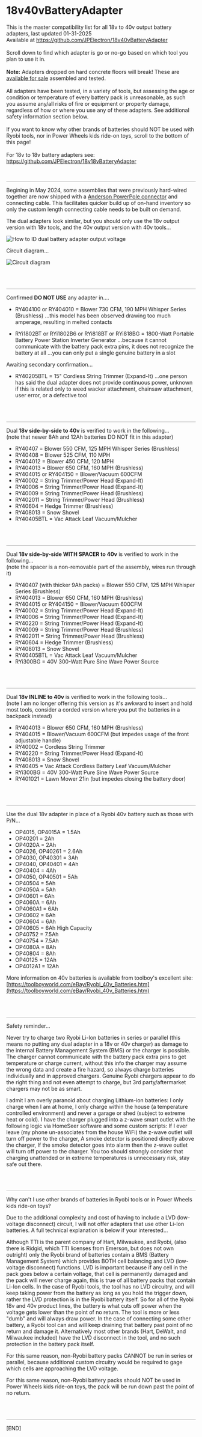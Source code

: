 # 18v40vBatteryAdapter
This is the master compatibility list for all 18v to 40v output battery adapters, last updated 01-31-2025<br>
Available at https://github.com/JPElectron/18v40vBatteryAdapter<br>
<br>
Scroll down to find which adapter is go or no-go based on which tool you plan to use it in.<br>
<br>
**Note:** Adapters dropped on hard concrete floors will break!  These are [available for sale](https://www.etsy.com/shop/JPElectron) assembled and tested.<br>
<br>
All adapters have been tested, in a variety of tools, but assessing the age or condition or temperature of every battery pack is unreasonable, as such you assume any/all risks of fire or equipment or property damage, regardless of how or where you use any of these adapters.  See additional safety information section below.<br>
<br>
If you want to know why other brands of batteries should NOT be used with Ryobi tools, nor in Power Wheels kids ride-on toys, scroll to the bottom of this page!<br>
<br>
For 18v to 18v battery adapters see: https://github.com/JPElectron/18v18vBatteryAdapter

<br>
<hr style="border: 1px; height: 1px; background: #AAAAAA;">

Begining in May 2024, some assemblies that were previously hard-wired together are now shipped with a [Anderson PowerPole connector](https://powerwerx.com/anderson-power-powerpole-sb-connectors#?specs=304,305,306) and connecting cable.  This facilitates quicker build up of on-hand inventory so only the custom length connecting cable needs to be built on demand.

The dual adapters look similar, but you should only use the 18v output version with 18v tools, and the 40v output version with 40v tools...

![How to ID dual battery adapter output voltage](https://github.com/JPElectron/18v40vBatteryAdapter/blob/main/How%20to%20ID%20dual%20battery%20adapter%20output%20voltage.jpg?raw=true)

Circuit diagram...

![Circuit diagram](https://github.com/JPElectron/18v40vBatteryAdapter/blob/main/circuit.png?raw=true)

<br>
<br>

<hr style="border: 1px; height: 1px; background: #AAAAAA;">

Confirmed **DO NOT USE** any adapter in....

   - RY404100 or RY404010 = Blower 730 CFM, 190 MPH Whisper Series (Brushless)
       ...this model has been observed drawing too much amperage, resulting in melted contacts

   - RYi1802BT or RYi1802B6 or RYi818BT or RYi818BG = 1800-Watt Portable Battery Power Station Inverter Generator
       ...because it cannot communicate with the battery pack extra pins, it does not recognize the battery at all
       ...you can only put a single genuine battery in a slot

Awaiting secondary confirmation...

   - RY40205BTL = 15" Cordless String Trimmer (Expand-It)
       ...one person has said the dual adapter does not provide continuous power,
          unknown if this is related only to weed wacker attachment, chainsaw attachment, user error, or a defective tool

<br>
<br>

<hr style="border: 1px; height: 1px; background: #AAAAAA;">

Dual **18v side-by-side to 40v** is verified to work in the following...<br>
(note that newer 8Ah and 12Ah batteries DO NOT fit in this adapter)
 
   - RY40407 = Blower 550 CFM, 125 MPH Whisper Series (Brushless)
   - RY40408 = Blower 525 CFM, 110 MPH
   - RY404012 = Blower 450 CFM, 120 MPH 
   - RY404013 = Blower 650 CFM, 160 MPH (Brushless)
   - RY404015 or RY404150 = Blower/Vacuum 600CFM
   - RY40002 = String Trimmer/Power Head (Expand-It)
   - RY40006 = String Trimmer/Power Head (Expand-It)
   - RY40009 = String Trimmer/Power Head (Brushless)
   - RY402011 = String Trimmer/Power Head (Brushless)
   - RY40604 = Hedge Trimmer (Brushless)
   - RY408013 = Snow Shovel
   - RY40405BTL = Vac Attack Leaf Vacuum/Mulcher

<br>
<br>

<hr style="border: 1px; height: 1px; background: #AAAAAA;">

Dual **18v side-by-side WITH SPACER to 40v** is verified to work in the following...<br>
(note the spacer is a non-removable part of the assembly, wires run through it)

   - RY40407 (with thicker 9Ah packs) = Blower 550 CFM, 125 MPH Whisper Series (Brushless)
   - RY404013 = Blower 650 CFM, 160 MPH (Brushless)
   - RY404015 or RY404150 = Blower/Vacuum 600CFM
   - RY40002 = String Trimmer/Power Head (Expand-It)
   - RY40006 = String Trimmer/Power Head (Expand-It)
   - RY40220 = String Trimmer/Power Head (Expand-It)
   - RY40009 = String Trimmer/Power Head (Brushless)
   - RY402011 = String Trimmer/Power Head (Brushless)
   - RY40604 = Hedge Trimmer (Brushless)
   - RY408013 = Snow Shovel
   - RY40405BTL = Vac Attack Leaf Vacuum/Mulcher
   - RYi300BG = 40V 300-Watt Pure Sine Wave Power Source

<br>
<br>

<hr style="border: 1px; height: 1px; background: #AAAAAA;">

Dual **18v INLINE to 40v** is verified to work in the following tools...<br>
(note I am no longer offering this version as it's awkward to insert and hold most tools,
consider a corded version where you put the batteries in a backpack instead)

   - RY404013 = Blower 650 CFM, 160 MPH (Brushless)
   - RY404015 = Blower/Vacuum 600CFM (but impedes usage of the front adjustable handle)
   - RY40002 = Cordless String Trimmer
   - RY40220 = String Trimmer/Power Head (Expand-It)
   - RY408013 = Snow Shovel
   - RY40405 = Vac Attack Cordless Battery Leaf Vacuum/Mulcher
   - RYi300BG = 40V 300-Watt Pure Sine Wave Power Source
   - RY401021 = Lawn Mower 21in (but impedes closing the battery door)

<br>
<br>

<hr style="border: 1px; height: 1px; background: #AAAAAA;">

Use the dual 18v adapter in place of a Ryobi 40v battery such as those with P/N...

   - OP4015, OP4015A = 1.5Ah
   - OP40201 = 2Ah
   - OP4020A = 2Ah
   - OP4026, OP40261 = 2.6Ah
   - OP4030, OP40301 = 3Ah
   - OP4040, OP40401 = 4Ah
   - OP40404 = 4Ah
   - OP4050, OP40501 = 5Ah
   - OP40504 = 5Ah
   - OP4050A = 5Ah
   - OP40601 = 6Ah
   - OP4060A = 6Ah
   - OP4060A1 = 6Ah
   - OP40602 = 6Ah
   - OP40604 = 6Ah
   - OP40605 = 6Ah High Capacity
   - OP40752 = 7.5Ah
   - OP40754 = 7.5Ah
   - OP4080A = 8Ah
   - OP40804 = 8Ah
   - OP40125 = 12Ah
   - OP4012A1 = 12Ah

More information on 40v batteries is available from toolboy's excellent site: [https://toolboyworld.com/eBay/Ryobi_40v_Batteries.htm](https://toolboyworld.com/eBay/Ryobi_40v_Batteries.htm)

<br>
<br>

<hr style="border: 1px; height: 1px; background: #AAAAAA;">

Safety reminder...

Never try to charge two Ryobi Li-Ion batteries in series or parallel (this means no putting any dual adapter in a 18v or 40v charger) as damage to the internal Battery Management System (BMS) or the charger is possible. The charger cannot communicate with the battery pack extra pins to get temperature or charge current, without this info the charger may assume the wrong data and create a fire hazard, so always charge batteries individually and in approved chargers.  Genuine Ryobi chargers appear to do the right thing and not even attempt to charge, but 3rd party/aftermarket chargers may not be as smart.

I admit I am overly paranoid about charging Lithium-ion batteries: I only charge when I am at home, I only charge within the house (a temperature controlled environment) and never a garage or shed (subject to extreme heat or cold). I have the charger plugged into a z-wave smart outlet with the following logic via HomeSeer software and some custom scripts: If I ever leave (my phone un-associates from the house WiFi) the z-wave outlet will turn off power to the charger, A smoke detector is positioned directly above the charger, If the smoke detector goes into alarm then the z-wave outlet will turn off power to the charger. You too should strongly consider that charging unattended or in extreme temperatures is unnecessary risk, stay safe out there.

<br>
<br>

<hr style="border: 1px; height: 1px; background: #AAAAAA;">

Why can't I use other brands of batteries in Ryobi tools or in Power Wheels kids ride-on toys?

Due to the additional complexity and cost of having to include a LVD (low-voltage disconnect) circuit, I will not offer adapters that use other Li-Ion batteries. A full technical explanation is below if your interested...

Although TTI is the parent company of Hart, Milwaukee, and Ryobi, (also there is Ridgid, which TTI licenses from Emerson, but does not own outright) only the Ryobi brand of batteries contain a BMS (Battery Management System) which provides BOTH cell balancing and LVD (low-voltage disconnect) functions. LVD is important because if any cell in the pack goes below a certain voltage, that cell is permanently damaged and the pack will never charge again, this is true of all battery packs that contain Li-Ion cells. In the case of Ryobi tools, the tool has no LVD circuitry, and will keep taking power from the battery as long as you hold the trigger down, rather the LVD protection is in the Ryobi battery itself. So for all of the Ryobi 18v and 40v product lines, the battery is what cuts off power when the voltage gets lower than the point of no return. The tool is more or less "dumb" and will always draw power. In the case of connecting some other battery, a Ryobi tool can and will keep draining that battery past point of no return and damage it. Alternatively most other brands (Hart, DeWalt, and Milwaukee included) have the LVD disconnect in the tool, and no such protection in the battery pack itself.

For this same reason, non-Ryobi battery packs CANNOT be run in series or parallel, because additional custom circuitry would be required to gage which cells are approaching the LVD voltage.

For this same reason, non-Ryobi battery packs should NOT be used in Power Wheels kids ride-on toys, the pack will be run down past the point of no return.

<br>
<br>

<hr style="border: 1px; height: 1px; background: #AAAAAA;">

[END]
